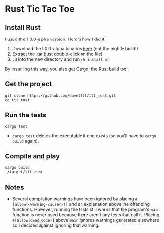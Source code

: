 # Rust Tic Tac Toe

## Install Rust
I used the 1.0.0-alpha version. Here's how I did it:
  1. Download the 1.0.0-alpha binaries [here][rust] (not the nightly build!)
  2. Extract the .tar (just double-click on the file)
  3. `cd` into the new directory and run `sh install.sh`

By installing this way, you also get Cargo, the Rust build tool.

## Get the project
	git clone https://github.com/davetttt/ttt_rust.git
	cd ttt_rust

## Run the tests
	cargo test
* `cargo test` deletes the executable if one exists (so you'll have to `cargo build` again).

## Compile and play
	cargo build
	./target/ttt_rust

## Notes
* Several compilation warnings have been ignored by placing `#[allow(<warning-causer>)]` and an explanation above the offending functions. However, running the tests still warns that the program's `main` function is never used because there aren't any tests that call it. Placing `#[allow(dead_code)]` above `main` ignores warnings generated elsewhere so I decided against ignoring that warning.

[rust]: http://www.rust-lang.org/install.html
